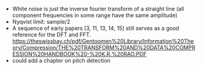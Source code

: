 - White noise is just the inverse fourier transform of a straight line (all component frequencies in some range have the same amplitude)
- Nyqvist limit: sample/2
- A sequence of early papers [3, 11, 13, 14, 15] still serves as a good reference
for the DFT and FFT. https://theswissbay.ch/pdf/Gentoomen%20Library/Information%20Theory/Compression/THE%20TRANSFORM%20AND%20DATA%20COMPRESSION%20HANDBOOK%20-%20K.R.%20RAO.PDF
- could add a chapter on pitch detection